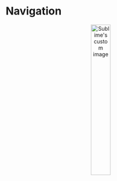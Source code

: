 
# Navigation

<p align="center"  width="70%">
  <img width="32%" src="https://github.com/Cansu-Kose/NavigationApp/blob/main/image/gif_navigation.gif" alt="Sublime's custom image"/>
</p>
